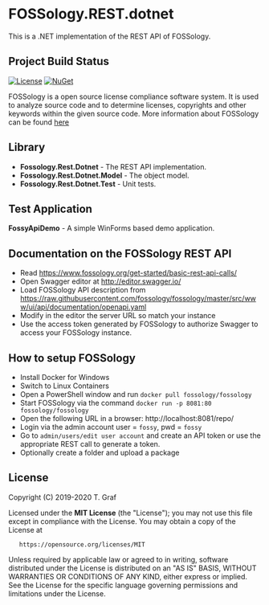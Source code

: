 # FOSSology.REST.dotnet

This is a .NET implementation of the REST API of FOSSology.

## Project Build Status ##
[![License](https://img.shields.io/badge/license-MIT-blue.svg)](https://opensource.org/licenses/MIT)
[![NuGet](https://img.shields.io/badge/nuget%20package-v1.0.0-blue.svg)](https://www.nuget.org/packages/Fossology.Rest.Dotnet/)

FOSSology is a open source license compliance software system.
It is used to analyze source code and to determine licenses,
copyrights and other keywords within the given source code.
More information about FOSSology can be found [here](https://www.fossology.org/.)

## Library ##
* **Fossology.Rest.Dotnet** - The REST API implementation.
* **Fossology.Rest.Dotnet.Model** - The object model.
* **Fossology.Rest.Dotnet.Test** - Unit tests.

## Test Application ##

**FossyApiDemo** - A simple WinForms based demo application.

## Documentation on the FOSSology REST API

* Read https://www.fossology.org/get-started/basic-rest-api-calls/
* Open Swagger editor at http://editor.swagger.io/
* Load FOSSology API description from 
  https://raw.githubusercontent.com/fossology/fossology/master/src/www/ui/api/documentation/openapi.yaml
* Modify in the editor the server URL so match your instance
* Use the access token generated by FOSSology to authorize
  Swagger to access your FOSSology instance.

## How to setup FOSSology

* Install Docker for Windows
* Switch to Linux Containers
* Open a PowerShell window and run 
  ```docker pull fossology/fossology```
* Start FOSSology via the command
  ```docker run -p 8081:80 fossology/fossology```
* Open the following URL in a browser: 
  http://localhost:8081/repo/
* Login via the admin account
  user = ```fossy```, pwd = ```fossy```
* Go to ```admin/users/edit user account``` and create an API token or
  use the appropriate REST call to generate a token.
* Optionally create a folder and upload a package 

## License

Copyright (C) 2019-2020 T. Graf

Licensed under the **MIT License** (the "License");
you may not use this file except in compliance with the License.
You may obtain a copy of the License at

       https://opensource.org/licenses/MIT

Unless required by applicable law or agreed to in writing, software distributed under the License is distributed on an "AS IS" BASIS, WITHOUT WARRANTIES OR CONDITIONS OF ANY KIND, either express or implied.
See the License for the specific language governing permissions and limitations under the License.

